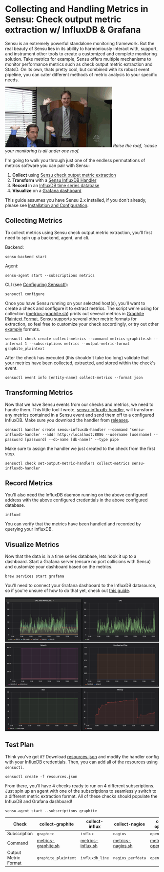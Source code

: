 # Collecting and Handling Metrics in Sensu: Check output metric extraction w/ InfluxDB & Grafana

Sensu is an extremely powerful standalone monitoring framework. But the real
beauty of Sensu lies in its ability to harmoniously interact with, support, and
instrument other tools to create a customized and complete monitoring solution.
Take metrics for example, Sensu offers multiple mechanisms to monitor
performance metrics such as check output metric extraction and StatsD. On its
own, thats pretty cool, but combined with its robust event pipeline, you can
cater different methods of metric analysis to your specific needs.

![Raise the roof](giphy.gif)
*Raise the roof, 'cause your monitoring is all under one roof.*

I'm going to walk you through just one of the endless permutations of metrics
software you can pair with Sensu:
1. **Collect** using [Sensu check output metric extraction][1]
2. **Transform** with a [Sensu InfluxDB Handler][2]
3. **Record** in an [InfluxDB time series database][3]
4. **Visualize** on a [Grafana dashboard][4]

This guide assumes you have Sensu 2.x installed, if you don't already, please
see [Installation and Configuration][5].

## Collecting Metrics
To collect metrics using Sensu check output metric extraction, you'll first need
to spin up a backend, agent, and cli.

Backend:
```
sensu-backend start
```

Agent:
```
sensu-agent start --subscriptions metrics
```

CLI (see [Configuring Sensuctl][6]):
```
sensuctl configure
```

Once you have Sensu running on your selected host(s), you'll want to create a
check and configure it to extract metrics. The script we're using for collection
([metrics-graphite.sh][7]) prints out several metrics in [Graphite Plaintext Format][8].
Sensu supports several other metric formats for extraction, so feel free to
customize your check accordingly, or try out other [example][9] formats.
```
sensuctl check create collect-metrics --command metrics-graphite.sh --interval 1 --subscriptions metrics --output-metric-format graphite_plaintext
```

After the check has executed (this shouldn't take too long) validate that your
metrics have been collected, extracted, and stored within the check's event.
```
sensuctl event info [entity-name] collect-metrics --format json
```

## Transforming Metrics
Now that we have Sensu events from our checks and metrics, we need to handle
them. This little tool I wrote, [sensu-influxdb-handler][2], will transform any
metrics contained in a Sensu event and send them off to a configured InfluxDB.
Make sure you download the handler from [releases][10].
```
sensuctl handler create sensu-influxdb-handler --command "sensu-influxdb-handler --addr http://localhost:8086 --username [username] --password [password] --db-name [db-name]" --type pipe
```

Make sure to assign the handler we just created to the check from the first step.
```
sensuctl check set-output-metric-handlers collect-metrics sensu-influxdb-handler
```

## Record Metrics
You'll also need the InfluxDB daemon running on the above configured address
with the above configured credentials in the above configured database.
```
influxd
```

You can verify that the metrics have been handled and recorded by querying your
InfluxDB.

## Visualize Metrics
Now that the data is in a time series database, lets hook it up to a dashboard.
Start a Grafana server (ensure no port collisions with Sensu) and customize your
dashboard based on the metrics.
```
brew services start grafana
```

You'll need to connect your Grafana dashboard to the InfluxDB datasource, so if
you're unsure of how to do that yet, check out [this guide][11].

![Dashboard 1](dashboard1.png)
![Dashboard 2](dashboard2.png)
![Dashboard 3](dashboard3.png)

## Test Plan

Think you've got it? Download [resources.json][12] and modify the handler config
with your InfluxDB credentials. Then, you can add all of the resources using
`sensuctl`.
```
sensuctl create -f resources.json
```

From there, you'll have 4 checks ready to run on 4 different subscriptions.
Just spin up an agent with one of the subscriptions to seamlessly switch to
a different metric extraction format. All of these checks should populate the
InfluxDB and Grafana dashboard!
```
sensu-agent start --subscriptions graphite
```

| Check | collect-graphite | collect-influx | collect-nagios | collect-opentsdb |
| ----- | ---------------- | -------------- | -------------- | ---------------- |
| Subscription | `graphite` | `influx` | `nagios` | `opentsdb` |
| Command | [metrics-graphite.sh][7] | [metrics-influx.sh][13] | [metrics-nagios.sh][14] | [metrics-opentsdb.sh][15] |
| Output Metric Format | `graphite_plaintext` | `influxdb_line` | `nagios_perfdata` | `opentsdb_line` |

[1]: https://docs.sensu.io/sensu-core/2.0/guides/extract-metrics-with-checks/
[2]: https://github.com/nikkiki/sensu-influxdb-handler
[3]: https://github.com/influxdata/influxdb
[4]: https://github.com/grafana/grafana/
[5]: https://docs.sensu.io/sensu-core/2.0/getting-started/installation-and-configuration/
[6]: https://docs.sensu.io/sensu-core/2.0/getting-started/configuring-sensuctl/
[7]: https://github.com/nikkiki/sensu-influxdb-handler/blob/master/examples/metrics-graphite.sh
[8]: http://graphite.readthedocs.io/en/latest/feeding-carbon.html
[9]: https://github.com/nikkiki/sensu-influxdb-handler/tree/master/examples
[10]: https://github.com/nikkiki/sensu-influxdb-handler/releases
[11]: http://docs.grafana.org/features/datasources/influxdb/
[12]: resources.json
[13]: https://github.com/nikkiki/sensu-influxdb-handler/blob/master/examples/metrics-influx.sh
[14]: https://github.com/nikkiki/sensu-influxdb-handler/blob/master/examples/metrics-nagios.sh
[15]: https://github.com/nikkiki/sensu-influxdb-handler/blob/master/examples/metrics-opentsdb.sh
